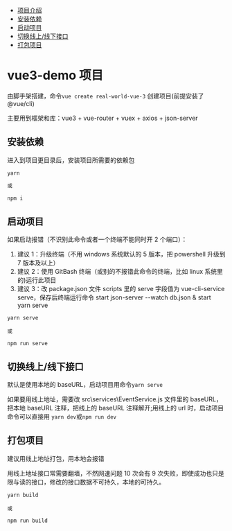 - [项目介绍](#vue3-demo项目)
- [安装依赖](#安装依赖)
- [启动项目](#启动项目)
- [切换线上/线下接口](#切换线上/线下接口)
- [打包项目](#打包项目)

# vue3-demo 项目

由脚手架搭建，命令`vue create real-world-vue-3` 创建项目(前提安装了 @vue/cli)

主要用到框架和库：vue3 + vue-router + vuex + axios + json-server

## 安装依赖

进入到项目更目录后，安装项目所需要的依赖包

```sh
yarn

或

npm i
```

## 启动项目

如果启动报错（不识别此命令或者一个终端不能同时开 2 个端口）：

1. 建议 1：升级终端（不用 windows 系统默认的 5 版本，把 powershell 升级到 7 版本及以上）
2. 建议 2：使用 GitBash 终端（或别的不报错此命令的终端，比如 linux 系统里的)运行此项目
3. 建议 3：改 package.json 文件 scripts 里的 serve 字段值为 vue-cli-service serve，保存后终端运行命令 start json-server --watch db.json & start yarn serve

```
yarn serve

或

npm run serve
```

## 切换线上/线下接口

默认是使用本地的 baseURL，启动项目用命令`yarn serve`

如果要用线上地址，需要改 src\services\EventService.js 文件里的 baseURL，把本地 baseURL 注释，把线上的 baseURL 注释解开;用线上的 url 时，启动项目命令可以直接用 `yarn dev`或`npm run dev`

## 打包项目

建议用线上地址打包，用本地会报错

用线上地址接口常需要翻墙，不然网速问题 10 次会有 9 次失败，即使成功也只是限与读的接口，修改的接口数据不可持久，本地的可持久。

```
yarn build

或

npm run build
```
